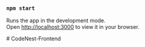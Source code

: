 ### `npm start`
Runs the app in the development mode.\
Open [http://localhost:3000](http://localhost:3000) to view it in your browser.

#   C o d e N e s t - F r o n t e n d 
 
 
